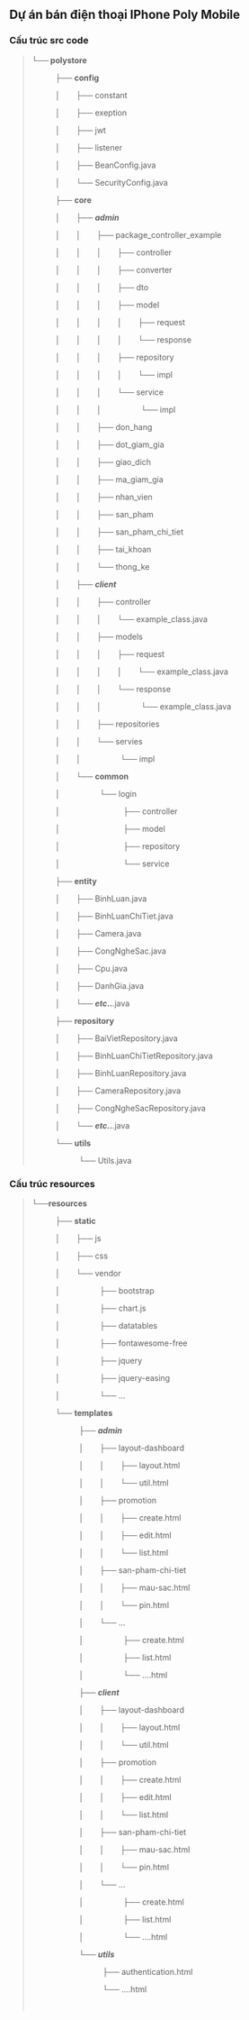 ## Dự án bán điện thoại IPhone Poly Mobile

### Cấu trúc src code
>  **└── polystore**
>
>  &emsp;&emsp;&emsp;├── **config**
>
>  &emsp;&emsp;&emsp;│&emsp;&emsp;├── constant
>
>  &emsp;&emsp;&emsp;│&emsp;&emsp;├── exeption
>
>  &emsp;&emsp;&emsp;│&emsp;&emsp;├── jwt
>
>  &emsp;&emsp;&emsp;│&emsp;&emsp;├── listener
>
>  &emsp;&emsp;&emsp;│&emsp;&emsp;├── BeanConfig.java
>
>  &emsp;&emsp;&emsp;│&emsp;&emsp;└── SecurityConfig.java
>
>  &emsp;&emsp;&emsp;├── **core**
>
>  &emsp;&emsp;&emsp;│&emsp;&emsp;├── ***admin***
>
>  &emsp;&emsp;&emsp;│&emsp;&emsp;│&emsp;&emsp;├── package_controller_example
>
>  &emsp;&emsp;&emsp;│&emsp;&emsp;│&emsp;&emsp;│&emsp;&emsp;├── controller
>
>  &emsp;&emsp;&emsp;│&emsp;&emsp;│&emsp;&emsp;│&emsp;&emsp;├── converter
>
>  &emsp;&emsp;&emsp;│&emsp;&emsp;│&emsp;&emsp;│&emsp;&emsp;├── dto
>
>  &emsp;&emsp;&emsp;│&emsp;&emsp;│&emsp;&emsp;│&emsp;&emsp;├── model
>
>  &emsp;&emsp;&emsp;│&emsp;&emsp;│&emsp;&emsp;│&emsp;&emsp;│&emsp;&emsp;├── request
>
>  &emsp;&emsp;&emsp;│&emsp;&emsp;│&emsp;&emsp;│&emsp;&emsp;│&emsp;&emsp;└── response
>
>  &emsp;&emsp;&emsp;│&emsp;&emsp;│&emsp;&emsp;│&emsp;&emsp;├── repository
>
>  &emsp;&emsp;&emsp;│&emsp;&emsp;│&emsp;&emsp;│&emsp;&emsp;│&emsp;&emsp;└── impl
>
>  &emsp;&emsp;&emsp;│&emsp;&emsp;│&emsp;&emsp;│&emsp;&emsp;└── service
>
>  &emsp;&emsp;&emsp;│&emsp;&emsp;│&emsp;&emsp;│&emsp;&emsp;&emsp;&emsp;&emsp;└── impl
>
>  &emsp;&emsp;&emsp;│&emsp;&emsp;│&emsp;&emsp;├── don_hang
>
>  &emsp;&emsp;&emsp;│&emsp;&emsp;│&emsp;&emsp;├── dot_giam_gia
>
>  &emsp;&emsp;&emsp;│&emsp;&emsp;│&emsp;&emsp;├── giao_dich
>
>  &emsp;&emsp;&emsp;│&emsp;&emsp;│&emsp;&emsp;├── ma_giam_gia
>
>  &emsp;&emsp;&emsp;│&emsp;&emsp;│&emsp;&emsp;├── nhan_vien
>
>  &emsp;&emsp;&emsp;│&emsp;&emsp;│&emsp;&emsp;├── san_pham
>
>  &emsp;&emsp;&emsp;│&emsp;&emsp;│&emsp;&emsp;├── san_pham_chi_tiet
>
>  &emsp;&emsp;&emsp;│&emsp;&emsp;│&emsp;&emsp;├── tai_khoan
>
>  &emsp;&emsp;&emsp;│&emsp;&emsp;│&emsp;&emsp;└── thong_ke
>
>  &emsp;&emsp;&emsp;│&emsp;&emsp;├── ***client***
>
>  &emsp;&emsp;&emsp;│&emsp;&emsp;│&emsp;&emsp;├── controller
>
>  &emsp;&emsp;&emsp;│&emsp;&emsp;│&emsp;&emsp;│&emsp;&emsp;└── example_class.java
>
>  &emsp;&emsp;&emsp;│&emsp;&emsp;│&emsp;&emsp;├── models
>
>  &emsp;&emsp;&emsp;│&emsp;&emsp;│&emsp;&emsp;│&emsp;&emsp;├── request
>
>  &emsp;&emsp;&emsp;│&emsp;&emsp;│&emsp;&emsp;│&emsp;&emsp;│&emsp;&emsp;└── example_class.java
>
>  &emsp;&emsp;&emsp;│&emsp;&emsp;│&emsp;&emsp;│&emsp;&emsp;└── response
>
>  &emsp;&emsp;&emsp;│&emsp;&emsp;│&emsp;&emsp;│&emsp;&emsp;&emsp;&emsp;&emsp;└── example_class.java
>
>  &emsp;&emsp;&emsp;│&emsp;&emsp;│&emsp;&emsp;├── repositories
>
>  &emsp;&emsp;&emsp;│&emsp;&emsp;│&emsp;&emsp;└── servies
>
>  &emsp;&emsp;&emsp;│&emsp;&emsp;│&emsp;&emsp;&emsp;&emsp;&emsp;└── impl
>
>  &emsp;&emsp;&emsp;│&emsp;&emsp;└── **common**
>
>  &emsp;&emsp;&emsp;│&emsp;&emsp;&emsp;&emsp;&emsp;└── login
>
>  &emsp;&emsp;&emsp;│&emsp;&emsp;&emsp;&emsp;&emsp;&emsp;&emsp;&emsp;├── controller
>
>  &emsp;&emsp;&emsp;│&emsp;&emsp;&emsp;&emsp;&emsp;&emsp;&emsp;&emsp;├── model
>
>  &emsp;&emsp;&emsp;│&emsp;&emsp;&emsp;&emsp;&emsp;&emsp;&emsp;&emsp;├── repository
>
>  &emsp;&emsp;&emsp;│&emsp;&emsp;&emsp;&emsp;&emsp;&emsp;&emsp;&emsp;└── service
>
>  &emsp;&emsp;&emsp;├── **entity**
>
>  &emsp;&emsp;&emsp;│&emsp;&emsp;├── BinhLuan.java
>
>  &emsp;&emsp;&emsp;│&emsp;&emsp;├── BinhLuanChiTiet.java
>
>  &emsp;&emsp;&emsp;│&emsp;&emsp;├── Camera.java
>
>  &emsp;&emsp;&emsp;│&emsp;&emsp;├── CongNgheSac.java
>
>  &emsp;&emsp;&emsp;│&emsp;&emsp;├── Cpu.java
>
>  &emsp;&emsp;&emsp;│&emsp;&emsp;├── DanhGia.java
>
>  &emsp;&emsp;&emsp;│&emsp;&emsp;└── ***etc*..**.java
>
>  &emsp;&emsp;&emsp;├── **repository**
>
>  &emsp;&emsp;&emsp;│&emsp;&emsp;├── BaiVietRepository.java
>
>  &emsp;&emsp;&emsp;│&emsp;&emsp;├── BinhLuanChiTietRepository.java
>
>  &emsp;&emsp;&emsp;│&emsp;&emsp;├── BinhLuanRepository.java
>
>  &emsp;&emsp;&emsp;│&emsp;&emsp;├── CameraRepository.java
>
>  &emsp;&emsp;&emsp;│&emsp;&emsp;├── CongNgheSacRepository.java
>
>  &emsp;&emsp;&emsp;│&emsp;&emsp;└── ***etc*..**.java
>
>  &emsp;&emsp;&emsp;└── **utils**
>
>  &emsp;&emsp;&emsp;&emsp;&emsp;&emsp;└── Utils.java
>
>  
### Cấu trúc resources
>
>  **└──resources**
>
>  &emsp;&emsp;&emsp;├── **static**
>
>  &emsp;&emsp;&emsp;│&emsp;&emsp;├── js
>
>  &emsp;&emsp;&emsp;│&emsp;&emsp;├── css
>
>  &emsp;&emsp;&emsp;│&emsp;&emsp;└── vendor
>
>  &emsp;&emsp;&emsp;│&emsp;&emsp;&emsp;&emsp;&emsp;├── bootstrap
>
>  &emsp;&emsp;&emsp;│&emsp;&emsp;&emsp;&emsp;&emsp;├── chart.js
>
>  &emsp;&emsp;&emsp;│&emsp;&emsp;&emsp;&emsp;&emsp;├── datatables
>
>  &emsp;&emsp;&emsp;│&emsp;&emsp;&emsp;&emsp;&emsp;├── fontawesome-free
>
>  &emsp;&emsp;&emsp;│&emsp;&emsp;&emsp;&emsp;&emsp;├── jquery
>
>  &emsp;&emsp;&emsp;│&emsp;&emsp;&emsp;&emsp;&emsp;├── jquery-easing&emsp;&emsp;&emsp;&emsp;&emsp;&emsp;
>
>  &emsp;&emsp;&emsp;│&emsp;&emsp;&emsp;&emsp;&emsp;└── ...
>
>  &emsp;&emsp;&emsp;└── **templates**
>
>  &emsp;&emsp;&emsp;&emsp;&emsp;&emsp;├── ***admin***
>
>  &emsp;&emsp;&emsp;&emsp;&emsp;&emsp;│&emsp;&emsp;├── layout-dashboard
>
>  &emsp;&emsp;&emsp;&emsp;&emsp;&emsp;│&emsp;&emsp;│&emsp;&emsp;├── layout.html
>
>  &emsp;&emsp;&emsp;&emsp;&emsp;&emsp;│&emsp;&emsp;│&emsp;&emsp;└── util.html
>
>  &emsp;&emsp;&emsp;&emsp;&emsp;&emsp;│&emsp;&emsp;├── promotion
>
>  &emsp;&emsp;&emsp;&emsp;&emsp;&emsp;│&emsp;&emsp;│&emsp;&emsp;├── create.html
>
>  &emsp;&emsp;&emsp;&emsp;&emsp;&emsp;│&emsp;&emsp;│&emsp;&emsp;├── edit.html
>
>  &emsp;&emsp;&emsp;&emsp;&emsp;&emsp;│&emsp;&emsp;│&emsp;&emsp;└── list.html
>
>  &emsp;&emsp;&emsp;&emsp;&emsp;&emsp;│&emsp;&emsp;├── san-pham-chi-tiet
>
>  &emsp;&emsp;&emsp;&emsp;&emsp;&emsp;│&emsp;&emsp;│&emsp;&emsp;├── mau-sac.html
>
>  &emsp;&emsp;&emsp;&emsp;&emsp;&emsp;│&emsp;&emsp;│&emsp;&emsp;└── pin.html
>
>  &emsp;&emsp;&emsp;&emsp;&emsp;&emsp;│&emsp;&emsp;└── ...
>
>  &emsp;&emsp;&emsp;&emsp;&emsp;&emsp;│&emsp;&emsp;&emsp;&emsp;&emsp;├── create.html&emsp;&emsp;&emsp;&emsp;&emsp;&emsp;&emsp;&emsp;&emsp;
>
>  &emsp;&emsp;&emsp;&emsp;&emsp;&emsp;│&emsp;&emsp;&emsp;&emsp;&emsp;├── list.html
>
>  &emsp;&emsp;&emsp;&emsp;&emsp;&emsp;│&emsp;&emsp;&emsp;&emsp;&emsp;└── ....html
>
>  &emsp;&emsp;&emsp;&emsp;&emsp;&emsp;├── ***client***
>
>  &emsp;&emsp;&emsp;&emsp;&emsp;&emsp;│&emsp;&emsp;├── layout-dashboard
>
>  &emsp;&emsp;&emsp;&emsp;&emsp;&emsp;│&emsp;&emsp;│&emsp;&emsp;├── layout.html
>
>  &emsp;&emsp;&emsp;&emsp;&emsp;&emsp;│&emsp;&emsp;│&emsp;&emsp;└── util.html
>
>  &emsp;&emsp;&emsp;&emsp;&emsp;&emsp;│&emsp;&emsp;├── promotion
>
>  &emsp;&emsp;&emsp;&emsp;&emsp;&emsp;│&emsp;&emsp;│&emsp;&emsp;├── create.html
>
>  &emsp;&emsp;&emsp;&emsp;&emsp;&emsp;│&emsp;&emsp;│&emsp;&emsp;├── edit.html
>
>  &emsp;&emsp;&emsp;&emsp;&emsp;&emsp;│&emsp;&emsp;│&emsp;&emsp;└── list.html
>
>  &emsp;&emsp;&emsp;&emsp;&emsp;&emsp;│&emsp;&emsp;├── san-pham-chi-tiet
>
>  &emsp;&emsp;&emsp;&emsp;&emsp;&emsp;│&emsp;&emsp;│&emsp;&emsp;├── mau-sac.html
>
>  &emsp;&emsp;&emsp;&emsp;&emsp;&emsp;│&emsp;&emsp;│&emsp;&emsp;└── pin.html
>
>  &emsp;&emsp;&emsp;&emsp;&emsp;&emsp;│&emsp;&emsp;└── ...
>
>  &emsp;&emsp;&emsp;&emsp;&emsp;&emsp;│&emsp;&emsp;&emsp;&emsp;&emsp;├── create.html&emsp;&emsp;&emsp;&emsp;&emsp;&emsp;&emsp;&emsp;&emsp;
>
>  &emsp;&emsp;&emsp;&emsp;&emsp;&emsp;│&emsp;&emsp;&emsp;&emsp;&emsp;├── list.html
>
>  &emsp;&emsp;&emsp;&emsp;&emsp;&emsp;│&emsp;&emsp;&emsp;&emsp;&emsp;└── ....html
>
>  &emsp;&emsp;&emsp;&emsp;&emsp;&emsp;└── ***utils***
>
>  &emsp;&emsp;&emsp;&emsp;&emsp;&emsp;&emsp;&emsp;&emsp;├── authentication.html
>
>  &emsp;&emsp;&emsp;&emsp;&emsp;&emsp;&emsp;&emsp;&emsp;└── ....html
>
>  
>
>  
>
>  &emsp;&emsp;&emsp;&emsp;&emsp;&emsp;
